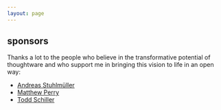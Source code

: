 ```yaml
---
layout: page
---
```


## sponsors

Thanks a lot to the people who believe in the transformative potential of thoughtware and who support me in bringing this vision to life in an open way:

- [Andreas Stuhlmüller](https://stuhlmueller.org/)
- [Matthew Perry](https://github.com/gabbyzhat)
- [Todd Schiller](https://toddschiller.com/)